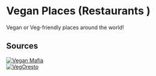 # Vegan Places (Restaurants )

Vegan or Veg-friendly places around the world!

## Sources
[![Vegan Mafia](http://www.vegan-mafia.com/wp-content/uploads/2016/02/logo.png)](http://www.vegan-mafia.com)  
[![VegOresto](https://crounchveges.files.wordpress.com/2015/11/logo-vegoresto-08.png?h=80)](https://m.vegoresto.fr/)
